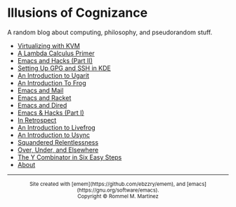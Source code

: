 Illusions of Cognizance
======================================================================

A random blog about computing, philosophy, and pseudorandom stuff.

* [Virtualizing with KVM](kvm.html)
* [A Lambda Calculus Primer](lambda-calculus.html)
* [Emacs and Hacks (Part II)](emacs-hacks-2.html)
* [Setting Up GPG and SSH in KDE](gpg-ssh-kde.html)
* [An Introduction to Ugarit](ugarit.html)
* [An Introduction To Frog](frog.html)
* [Emacs and Mail](emacs-mail.html)
* [Emacs and Racket](emacs-racket.html)
* [Emacs and Dired](emacs-dired.html)
* [Emacs & Hacks (Part I)](emacs-hacks-1.html)
* [In Retrospect](retrospect.html)
* [An Introduction to Livefrog](livefrog.html)
* [An Introduction to Usync](usync.html)
* [Squandered Relentlessness](squandered.html)
* [Over, Under, and Elsewhere](over-under.html)
* [The Y Combinator in Six Easy Steps](y.html)
* [About](about.html)

***
<center>
<small>Site created with [emem](https://github.com/ebzzry/emem), and [emacs](https://gnu.org/software/emacs).</small><br />
  <small>Copyright © Rommel M. Martinez</small>
</center
